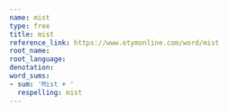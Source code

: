 ```yaml
---
name: mist
type: free
title: mist
reference_link: https://www.etymonline.com/word/mist
root_name: 
root_language: 
denotation: 
word_sums:
- sum: 'Mist + '
  respelling: mist
---
```


